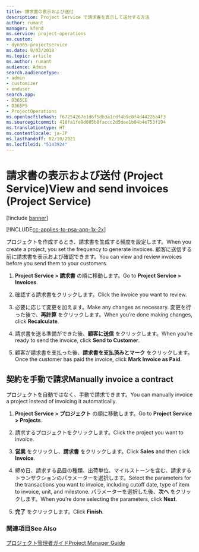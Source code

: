 ```yaml
---
title: 請求書の表示および送付
description: Project Service で請求書を表示して送付する方法
author: rumant
manager: kfend
ms.service: project-operations
ms.custom:
- dyn365-projectservice
ms.date: 8/03/2018
ms.topic: article
ms.author: rumant
audience: Admin
search.audienceType:
- admin
- customizer
- enduser
search.app:
- D365CE
- D365PS
- ProjectOperations
ms.openlocfilehash: f67254267e1d6f5db3a1cdf4b9c0f4d44226a4f3
ms.sourcegitcommit: 418fa1fe9d605b8faccc2d5dee1b04b4e753f194
ms.translationtype: HT
ms.contentlocale: ja-JP
ms.lasthandoff: 02/10/2021
ms.locfileid: "5143924"
---
```

# <a name="view-and-send-invoices-project-service"></a><span data-ttu-id="b1088-103">請求書の表示および送付 (Project Service)</span><span class="sxs-lookup"><span data-stu-id="b1088-103">View and send invoices (Project Service)</span></span>

[!include [banner](../includes/psa-now-project-operations.md)]

[!INCLUDE[cc-applies-to-psa-app-1x-2x](../includes/cc-applies-to-psa-app-1x-2x.md)]

<span data-ttu-id="b1088-104">プロジェクトを作成するとき、請求書を生成する頻度を設定します。</span><span class="sxs-lookup"><span data-stu-id="b1088-104">When you create a project, you set the frequency to generate invoices.</span></span> <span data-ttu-id="b1088-105">顧客に送信する前に請求書を表示および確認できます。</span><span class="sxs-lookup"><span data-stu-id="b1088-105">You can view and review invoices before you send them to your customers.</span></span>  
  
1.  <span data-ttu-id="b1088-106">**Project Service > 請求書** の順に移動します。</span><span class="sxs-lookup"><span data-stu-id="b1088-106">Go to **Project Service > Invoices**.</span></span>  
  
2.  <span data-ttu-id="b1088-107">確認する請求書をクリックします。</span><span class="sxs-lookup"><span data-stu-id="b1088-107">Click the invoice you want to review.</span></span>  
  
3.  <span data-ttu-id="b1088-108">必要に応じて変更を加えます。</span><span class="sxs-lookup"><span data-stu-id="b1088-108">Make any changes as necessary.</span></span> <span data-ttu-id="b1088-109">変更を行った後で、**再計算** をクリックします。</span><span class="sxs-lookup"><span data-stu-id="b1088-109">When you’re done making changes, click **Recalculate**.</span></span>  
  
4.  <span data-ttu-id="b1088-110">請求書を送る準備ができた後、**顧客に送信** をクリックします。</span><span class="sxs-lookup"><span data-stu-id="b1088-110">When you’re ready to send the invoice, click **Send to Customer**.</span></span>  
  
5.  <span data-ttu-id="b1088-111">顧客が請求書を支払った後、**請求書を支払済みとマーク** をクリックします。</span><span class="sxs-lookup"><span data-stu-id="b1088-111">Once the customer has paid the invoice, click **Mark Invoice as Paid**.</span></span>  
  
## <a name="manually-invoice-a-contract"></a><span data-ttu-id="b1088-112">契約を手動で請求</span><span class="sxs-lookup"><span data-stu-id="b1088-112">Manually invoice a contract</span></span>  
 <span data-ttu-id="b1088-113">プロジェクトを自動ではなく、手動で請求できます。</span><span class="sxs-lookup"><span data-stu-id="b1088-113">You can manually invoice a project instead of invoicing it automatically.</span></span>  
  
1.  <span data-ttu-id="b1088-114">**Project Service > プロジェクト** の順に移動します。</span><span class="sxs-lookup"><span data-stu-id="b1088-114">Go to **Project Service > Projects**.</span></span>  
  
2.  <span data-ttu-id="b1088-115">請求するプロジェクトをクリックします。</span><span class="sxs-lookup"><span data-stu-id="b1088-115">Click the project you want to invoice.</span></span>  
  
3.  <span data-ttu-id="b1088-116">**営業** をクリックし、**請求書** をクリックします。</span><span class="sxs-lookup"><span data-stu-id="b1088-116">Click **Sales** and then click **Invoice**.</span></span>  
  
4.  <span data-ttu-id="b1088-117">締め日、請求する品目の種類、出荷単位、マイルストーンを含む、請求するトランザクションのパラメーターを選択します。</span><span class="sxs-lookup"><span data-stu-id="b1088-117">Select the parameters for the transactions you want to invoice, including cutoff date, type of item to invoice, unit, and milestone.</span></span> <span data-ttu-id="b1088-118">パラメーターを選択した後、**次へ** をクリックします。</span><span class="sxs-lookup"><span data-stu-id="b1088-118">When you’re done selecting the parameters, click **Next**.</span></span>  
  
5.  <span data-ttu-id="b1088-119">**完了** をクリックします。</span><span class="sxs-lookup"><span data-stu-id="b1088-119">Click **Finish**.</span></span>  
  
### <a name="see-also"></a><span data-ttu-id="b1088-120">関連項目</span><span class="sxs-lookup"><span data-stu-id="b1088-120">See Also</span></span>  
 [<span data-ttu-id="b1088-121">プロジェクト管理者ガイド</span><span class="sxs-lookup"><span data-stu-id="b1088-121">Project Manager Guide</span></span>](../psa/project-manager-guide.md)
